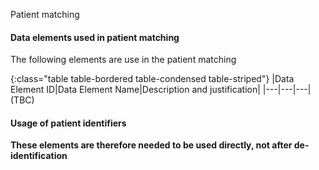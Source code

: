 Patient matching


#### Data elements used in patient matching
The following elements are use in the patient matching 

{:class="table table-bordered table-condensed table-striped"}
|Data Element ID|Data Element Name|Description and justification|
|---|---|---|
(TBC)

#### Usage of patient identifiers

**These elements are therefore needed to be used directly, not after de-identification**
